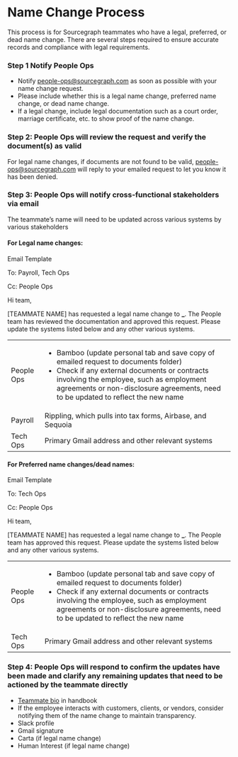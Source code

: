 # Name Change Process

This process is for Sourcegraph teammates who have a legal, preferred, or dead name change. There are several steps required to ensure accurate records and compliance with legal requirements.

### Step 1 Notify People Ops

- Notify people-ops@sourcegraph.com as soon as possible with your name change request.
- Please include whether this is a legal name change, preferred name change, or dead name change.
- If a legal change, include legal documentation such as a court order, marriage certificate, etc. to show proof of the name change.

### Step 2: People Ops will review the request and verify the document(s) as valid

For legal name changes, if documents are not found to be valid, [people-ops@sourcegraph.com](mailto:people-ops@sourcegraph.com) will reply to your emailed request to let you know it has been denied.

### Step 3: People Ops will notify cross-functional stakeholders via email

The teammate’s name will need to be updated across various systems by various stakeholders

#### For Legal name changes:

Email Template

To: Payroll, Tech Ops

Cc: People Ops

Hi team,

[TEAMMATE NAME] has requested a legal name change to **\_**. The People team has reviewed the documentation and approved this request. Please update the systems listed below and any other various systems.

<table>
  <tr>
   <td>People Ops 
   </td>
   <td>
<ul>

<li> Bamboo (update personal tab and save copy of emailed request to documents folder)

<li> Check if any external documents or contracts involving the employee, such as employment agreements or non-disclosure agreements, need to be updated to reflect the new name
</li>
</ul>
   </td>
  </tr>
  <tr>
   <td>Payroll 
   </td>
   <td>Rippling, which pulls into tax forms, Airbase, and Sequoia
   </td>
  </tr>
  <tr>
   <td>Tech Ops 
   </td>
   <td>Primary Gmail address and other relevant systems
   </td>
  </tr>
</table>

#### For Preferred name changes/dead names:

Email Template

To: Tech Ops

Cc: People Ops

Hi team,

[TEAMMATE NAME] has requested a legal name change to **\_**. The People team has approved this request. Please update the systems listed below and any other various systems.

<table>
  <tr>
   <td>People Ops 
   </td>
   <td>
<ul>

<li> Bamboo (update personal tab and save copy of emailed request to documents folder)

<li> Check if any external documents or contracts involving the employee, such as employment agreements or non-disclosure agreements, need to be updated to reflect the new name
</li>
</ul>
   </td>
  </tr>
  <tr>
   <td>Tech Ops 
   </td>
   <td>Primary Gmail address and other relevant systems
   </td>
  </tr>
</table>

### Step 4: People Ops will respond to confirm the updates have been made and clarify any remaining updates that need to be actioned by the teammate directly

- [Teammate bio](../../../../team/index.md) in handbook
- If the employee interacts with customers, clients, or vendors, consider notifying them of the name change to maintain transparency.
- Slack profile
- Gmail signature
- Carta (if legal name change)
- Human Interest (if legal name change)
